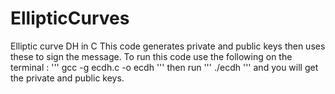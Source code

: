 # EllipticCurves
Elliptic curve DH in C
This code generates private and public keys then uses these to sign the message. To run this code use the following on the terminal : 
'''
gcc -g ecdh.c -o ecdh
'''
then run 
'''
./ecdh
''' 
and you will get the private and public keys.
